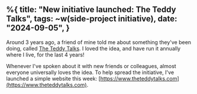 %{
    title: "New initiative launched: The Teddy Talks",
    tags: ~w(side-project initiative),
    date: "2024-09-05",
}
---
Around 3 years ago, a friend of mine told me about something they've been doing, called [The Teddy Talks](https://www.instagram.com/the.teddytalks/). I loved the idea, and have run it annually where I live, for the last 4 years!

Whenever I've spoken about it with new friends or colleagues, almost everyone universally loves the idea. To help spread the initiative, I've launched a simple website this week: [https://www.theteddytalks.com](https://www.theteddytalks.com).
